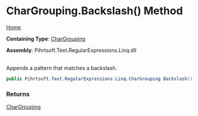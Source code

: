 # CharGrouping\.Backslash\(\) Method

[Home](../../../../../../README.md)

**Containing Type**: [CharGrouping](../README.md)

**Assembly**: Pihrtsoft\.Text\.RegularExpressions\.Linq\.dll

\
Appends a pattern that matches a backslash\.

```csharp
public Pihrtsoft.Text.RegularExpressions.Linq.CharGrouping Backslash()
```

### Returns

[CharGrouping](../README.md)

